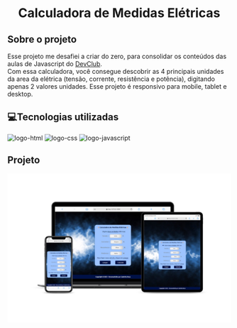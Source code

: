 <h1 align="center">Calculadora de Medidas Elétricas</h1>

## Sobre o projeto

Esse projeto me desafiei a criar do zero, para consolidar os conteúdos das aulas de Javascript do <a href="https://rodolfomori.com.br/devclub/">DevClub</a>. 
<br>
Com essa calculadora, você consegue descobrir as 4 principais unidades da area da elétrica (tensão, corrente, resistência e potência), digitando apenas 2 valores unidades.
Esse projeto é responsivo para mobile, tablet e desktop.
<br>

## 💻Tecnologias utilizadas
<div>
<img  src="https://img.shields.io/badge/HTML5-E34F26?style=for-the-badge&logo=html5&logoColor=white" alt="logo-html">
<img src="https://img.shields.io/badge/CSS3-1572B6?style=for-the-badge&logo=css3&logoColor=white" alt="logo-css">
<img src="https://img.shields.io/badge/JavaScript-323330?style=for-the-badge&logo=javascript&logoColor=F7DF1E" alt="logo-javascript">
</div>

## Projeto

<div>
<p align="center"><img  src="./assets/mockup-devices.jpg" width="600px"></p>